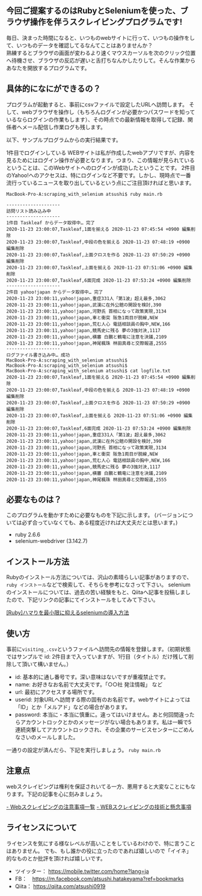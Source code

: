## 今回ご提案するのはRubyとSeleniumを使った、ブラウザ操作を伴うスクレイピングプログラムです!

毎日、決まった時間になると、いつものwebサイトに行って、いつもの操作をして、いつものデータを確認してるなんてことはありませんか？  
熟練するとブラウザの画面が変わるより速くマウスカーソルを次のクリック位置へ待機させ、ブラウザの反応が遅いと舌打ちなんかしたりして。そんな作業からあなたを開放するプログラムです。

## 具体的になにができるの？

プログラムが起動すると、事前にcsvファイルで設定したURLへ訪問します。
そして、webブラウザを操作し（もちろんログインが必要かつパスワードを知っているならログインの作業もします）、その時点での最新情報を取得して記録、関係者へメール配信し作業ログも残します。


以下、サンプルプログラムからの実行結果です。

1件目でログインしている WEBサイトは私が作成したwebアプリですが、内容を見るためにはログイン操作が必要となります。つまり、この情報が見られているということは、このWebサイトへのログインが成功したということです。
2件目のYahoo!へのアクセスは、特にログインなど不要です。しかし、現時点で一番流行っているニュースを取り出しているという点にご注目頂ければと思います。

`MacBook-Pro-A:scraping_with_selenium atsushi$ ruby main.rb`

```
--------------------
訪問リスト読み込み中
--------------------
1件目 Taskleaf からデータ取得中… 完了
2020-11-23 23:00:07,Taskleaf,1面を揃える 2020-11-23 07:45:54 +0900 編集削除
2020-11-23 23:00:07,Taskleaf,中段の色を揃える 2020-11-23 07:48:19 +0900 編集削除
2020-11-23 23:00:07,Taskleaf,上面クロスを作る 2020-11-23 07:50:29 +0900 編集削除
2020-11-23 23:00:07,Taskleaf,上面を揃える 2020-11-23 07:51:06 +0900 編集削除
2020-11-23 23:00:07,Taskleaf,6面完成 2020-11-23 07:53:24 +0900 編集削除
--------------------
2件目 yahoo!japan からデータ取得中… 完了
2020-11-23 23:00:11,yahoo!japan,重症331人「第1波」超え最多,3062
2020-11-23 23:00:11,yahoo!japan,武漢に在外公館の開設を検討,390
2020-11-23 23:00:11,yahoo!japan,河野氏 首相になって政策実現,3134
2020-11-23 23:00:11,yahoo!japan,車と衝突 阪急1両目が脱線,NEW
2020-11-23 23:00:11,yahoo!japan,荒む人心 電話相談員の胸中,NEW,166
2020-11-23 23:00:11,yahoo!japan,競馬史に残る 夢の3強対決,1117
2020-11-23 23:00:11,yahoo!japan,横審 白鵬と鶴竜に注意を決議,2109
2020-11-23 23:00:11,yahoo!japan,神尾楓珠 林田真尋と交際報道,2555
--------------------
ログファイル書き込み中… 成功
MacBook-Pro-A:scraping_with_selenium atsushi$ 
MacBook-Pro-A:scraping_with_selenium atsushi$ 
MacBook-Pro-A:scraping_with_selenium atsushi$ cat logfile.txt 
2020-11-23 23:00:07,Taskleaf,1面を揃える 2020-11-23 07:45:54 +0900 編集削除
2020-11-23 23:00:07,Taskleaf,中段の色を揃える 2020-11-23 07:48:19 +0900 編集削除
2020-11-23 23:00:07,Taskleaf,上面クロスを作る 2020-11-23 07:50:29 +0900 編集削除
2020-11-23 23:00:07,Taskleaf,上面を揃える 2020-11-23 07:51:06 +0900 編集削除
2020-11-23 23:00:07,Taskleaf,6面完成 2020-11-23 07:53:24 +0900 編集削除
2020-11-23 23:00:11,yahoo!japan,重症331人「第1波」超え最多,3062
2020-11-23 23:00:11,yahoo!japan,武漢に在外公館の開設を検討,390
2020-11-23 23:00:11,yahoo!japan,河野氏 首相になって政策実現,3134
2020-11-23 23:00:11,yahoo!japan,車と衝突 阪急1両目が脱線,NEW
2020-11-23 23:00:11,yahoo!japan,荒む人心 電話相談員の胸中,NEW,166
2020-11-23 23:00:11,yahoo!japan,競馬史に残る 夢の3強対決,1117
2020-11-23 23:00:11,yahoo!japan,横審 白鵬と鶴竜に注意を決議,2109
2020-11-23 23:00:11,yahoo!japan,神尾楓珠 林田真尋と交際報道,2555
```

## 必要なものは？

 このプログラムを動かすために必要なものを下記に示します。
 (バージョンについては必ず合っていなくても、ある程度近ければ大丈夫だとは思います。)

 * ruby 2.6.6
 * selenium-webdriver (3.142.7)

## インストール方法

Rubyのインストール方法については、沢山の素晴らしい記事がありますので、`ruby インストール`などで検索して、そちらを参考になさって下さい。
seleniumのインストールについては、過去の苦い経験をもと、Qiitaへ記事を投稿しましたので、下記リンクの記事にてインストールをしてみて下さい。

[[Ruby]ハマりを最小限に抑えるseleniumの導入方法](https://qiita.com/atsushi0919/items/5502e7cdbdb878947cc9)

## 使い方

事前に`visiting_.csv`というファイルへ訪問先の情報を登録します。（初期状態ではサンプルで id: 2件目まで入っていますが、1行目（タイトル）だけ残して削除して頂いて構いません。）
- id: 基本的に通し番号です。深い意味はないですが重複禁止です。
- name: お好きなお名前で大丈夫です。「○○社 発注情報」 など
- url: 最初にアクセスする場所です。
- userid: 対象URLへ訪問する際の固有のお名前です。webサイトによっては「ID」とか「メルアド」などの場合があります。
- password: 本当に・本当に慎重に。違ってはいけません。あと何回間違ったらアカウントロックとかのメッセージがない場合もあります。私は一瞬で5連続突撃してアカウントロックされ、その企業のサービスセンターにごめんなさいのメールしました。

一通りの設定が済んだら、下記を実行しましょう。
`ruby main.rb`

## 注意点

webスクレイピングは権利を保証されいてる一方、悪用すると大変なことにもなります。下記の記事を心に刻みましょう。

[- Webスクレイピングの注意事項一覧](https://qiita.com/nezuq/items/c5e827e1827e7cb29011)
[- WEBスクレイピングの技術と懸念事項](https://qiita.com/tetsukick/items/6b4322199d4702047ced)

## ライセンスについて

ライセンスを気にする様なレベルが高いことをしているわけので、特に言うことはありません。
でも、もし誰かの役に立ったのであれば嬉しいので「イイネ」的なものとか批評を頂ければ嬉しいです。

- ツイッター： https://mobile.twitter.com/home?lang=ja
- FB：　https://m.facebook.com/atsushi.hatakeyama?ref=bookmarks
- Qiita： https://qiita.com/atsushi0919
